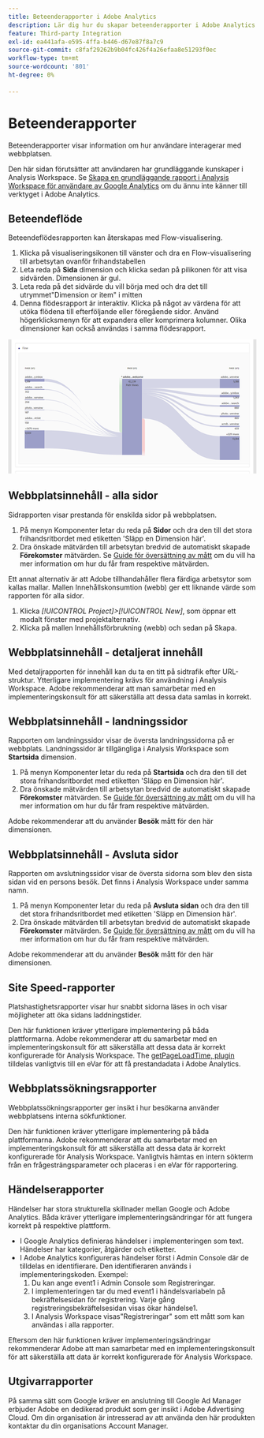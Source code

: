 ```yaml
---
title: Beteenderapporter i Adobe Analytics
description: Lär dig hur du skapar beteenderapporter i Adobe Analytics
feature: Third-party Integration
exl-id: ea441afa-e595-4ffa-b446-d67e87f8a7c9
source-git-commit: c8faf29262b9b04fc426f4a26efaa8e51293f0ec
workflow-type: tm+mt
source-wordcount: '801'
ht-degree: 0%

---
```


# Beteenderapporter

Beteenderapporter visar information om hur användare interagerar med webbplatsen.

Den här sidan förutsätter att användaren har grundläggande kunskaper i Analysis Workspace. Se [Skapa en grundläggande rapport i Analysis Workspace för användare av Google Analytics](create-report.md) om du ännu inte känner till verktyget i Adobe Analytics.

## Beteendeflöde

Beteendeflödesrapporten kan återskapas med Flow-visualisering.

1. Klicka på visualiseringsikonen till vänster och dra en Flow-visualisering till arbetsytan ovanför frihandstabellen
2. Leta reda på **Sida** dimension och klicka sedan på pilikonen för att visa sidvärden. Dimensionen är gul.
3. Leta reda på det sidvärde du vill börja med och dra det till utrymmet&quot;Dimension or item&quot; i mitten
4. Denna flödesrapport är interaktiv. Klicka på något av värdena för att utöka flödena till efterföljande eller föregående sidor. Använd högerklicksmenyn för att expandera eller komprimera kolumner. Olika dimensioner kan också användas i samma flödesrapport.

![Flödesrapport](/help/technotes/ga-to-aa/assets/flow.png)

## Webbplatsinnehåll - alla sidor

Sidrapporten visar prestanda för enskilda sidor på webbplatsen.

1. På menyn Komponenter letar du reda på **Sidor** och dra den till det stora frihandsritbordet med etiketten &#39;Släpp en Dimension här&#39;.
2. Dra önskade mätvärden till arbetsytan bredvid de automatiskt skapade **Förekomster** mätvärden. Se [Guide för översättning av mått](common-metrics.md) om du vill ha mer information om hur du får fram respektive mätvärden.

Ett annat alternativ är att Adobe tillhandahåller flera färdiga arbetsytor som kallas mallar. Mallen Innehållskonsumtion (webb) ger ett liknande värde som rapporten för alla sidor.

1. Klicka *[!UICONTROL Project]>[!UICONTROL New]*, som öppnar ett modalt fönster med projektalternativ.
2. Klicka på mallen Innehållsförbrukning (webb) och sedan på Skapa.

## Webbplatsinnehåll - detaljerat innehåll

Med detaljrapporten för innehåll kan du ta en titt på sidtrafik efter URL-struktur. Ytterligare implementering krävs för användning i Analysis Workspace. Adobe rekommenderar att man samarbetar med en implementeringskonsult för att säkerställa att dessa data samlas in korrekt.

## Webbplatsinnehåll - landningssidor

Rapporten om landningssidor visar de översta landningssidorna på er webbplats. Landningssidor är tillgängliga i Analysis Workspace som **Startsida** dimension.

1. På menyn Komponenter letar du reda på **Startsida** och dra den till det stora frihandsritbordet med etiketten &#39;Släpp en Dimension här&#39;.
2. Dra önskade mätvärden till arbetsytan bredvid de automatiskt skapade **Förekomster** mätvärden. Se [Guide för översättning av mått](common-metrics.md) om du vill ha mer information om hur du får fram respektive mätvärden.

Adobe rekommenderar att du använder **Besök** mått för den här dimensionen.

## Webbplatsinnehåll - Avsluta sidor

Rapporten om avslutningssidor visar de översta sidorna som blev den sista sidan vid en persons besök. Det finns i Analysis Workspace under samma namn.

1. På menyn Komponenter letar du reda på **Avsluta sidan** och dra den till det stora frihandsritbordet med etiketten &#39;Släpp en Dimension här&#39;.
2. Dra önskade mätvärden till arbetsytan bredvid de automatiskt skapade **Förekomster** mätvärden. Se [Guide för översättning av mått](common-metrics.md) om du vill ha mer information om hur du får fram respektive mätvärden.

Adobe rekommenderar att du använder **Besök** mått för den här dimensionen.

## Site Speed-rapporter

Platshastighetsrapporter visar hur snabbt sidorna läses in och visar möjligheter att öka sidans laddningstider.

Den här funktionen kräver ytterligare implementering på båda plattformarna. Adobe rekommenderar att du samarbetar med en implementeringskonsult för att säkerställa att dessa data är korrekt konfigurerade för Analysis Workspace. The [getPageLoadTime, plugin](/help/implement/vars/plugins/getpageloadtime.md) tilldelas vanligtvis till en eVar för att få prestandadata i Adobe Analytics.

## Webbplatssökningsrapporter

Webbplatssökningsrapporter ger insikt i hur besökarna använder webbplatsens interna sökfunktioner.

Den här funktionen kräver ytterligare implementering på båda plattformarna. Adobe rekommenderar att du samarbetar med en implementeringskonsult för att säkerställa att dessa data är korrekt konfigurerade för Analysis Workspace. Vanligtvis hämtas en intern sökterm från en frågesträngsparameter och placeras i en eVar för rapportering.

## Händelserapporter

Händelser har stora strukturella skillnader mellan Google och Adobe Analytics. Båda kräver ytterligare implementeringsändringar för att fungera korrekt på respektive plattform.

* I Google Analytics definieras händelser i implementeringen som text. Händelser har kategorier, åtgärder och etiketter.
* I Adobe Analytics konfigureras händelser först i Admin Console där de tilldelas en identifierare. Den identifieraren används i implementeringskoden. Exempel:
   1. Du kan ange event1 i Admin Console som Registreringar.
   2. I implementeringen tar du med event1 i händelsvariabeln på bekräftelsesidan för registrering. Varje gång registreringsbekräftelsesidan visas ökar händelse1.
   3. I Analysis Workspace visas&quot;Registreringar&quot; som ett mått som kan användas i alla rapporter.

Eftersom den här funktionen kräver implementeringsändringar rekommenderar Adobe att man samarbetar med en implementeringskonsult för att säkerställa att data är korrekt konfigurerade för Analysis Workspace.

## Utgivarrapporter

På samma sätt som Google kräver en anslutning till Google Ad Manager erbjuder Adobe en dedikerad produkt som ger insikt i Adobe Advertising Cloud. Om din organisation är intresserad av att använda den här produkten kontaktar du din organisations Account Manager.
